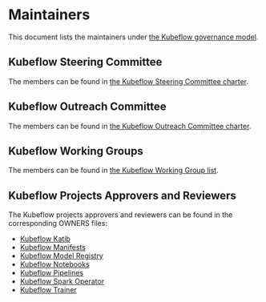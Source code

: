 # Maintainers

This document lists the maintainers under [the Kubeflow governance model](https://www.kubeflow.org/docs/about/governance/).

## Kubeflow Steering Committee

The members can be found in [the Kubeflow Steering Committee charter](KUBEFLOW-STEERING-COMMITTEE.md).

## Kubeflow Outreach Committee

The members can be found in [the Kubeflow Outreach Committee charter](KUBEFLOW-OUTREACH-COMMITTEE.md).

## Kubeflow Working Groups

The members can be found in [the Kubeflow Working Group list](wgs.yaml).

## Kubeflow Projects Approvers and Reviewers

The Kubeflow projects approvers and reviewers can be found in the corresponding OWNERS files:

- [Kubeflow Katib](https://github.com/kubeflow/katib/blob/master/OWNERS)
- [Kubeflow Manifests](https://github.com/kubeflow/manifests/blob/master/OWNERS)
- [Kubeflow Model Registry](https://github.com/kubeflow/model-registry/blob/main/OWNERS)
- [Kubeflow Notebooks](https://github.com/kubeflow/notebooks/blob/main/OWNERS)
- [Kubeflow Pipelines](https://github.com/kubeflow/pipelines/blob/master/OWNERS)
- [Kubeflow Spark Operator](https://github.com/kubeflow/spark-operator/blob/master/OWNERS)
- [Kubeflow Trainer](https://github.com/kubeflow/trainer/blob/master/OWNERS)
